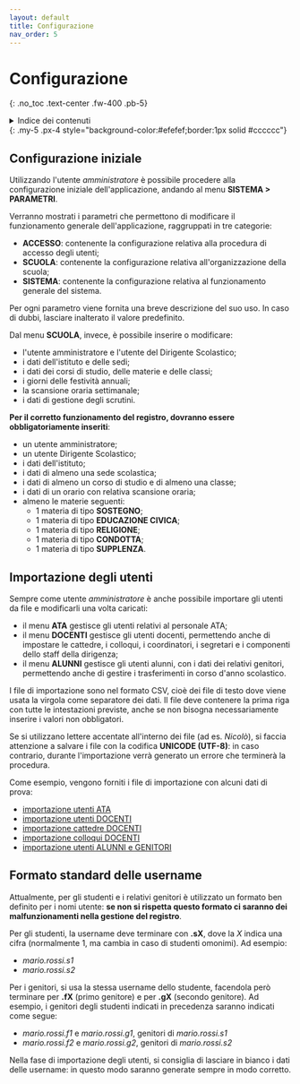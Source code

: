 ```yaml
---
layout: default
title: Configurazione
nav_order: 5
---
```


# Configurazione
{: .no_toc .text-center .fw-400 .pb-5}

<details markdown="block">
  <summary>Indice dei contenuti</summary>
  {: .text-delta .text-center}
1. TOC
{:toc}
</details>
{: .my-5 .px-4 style="background-color:#efefef;border:1px solid #cccccc"}


## Configurazione iniziale

Utilizzando l'utente _amministratore_ è possibile procedere alla configurazione iniziale
dell'applicazione, andando al menu **SISTEMA > PARAMETRI**.

Verranno mostrati i parametri che permettono di modificare il funzionamento
generale dell'applicazione, raggruppati in tre categorie:
  - **ACCESSO**: contenente la configurazione relativa alla procedura di accesso degli utenti;
  - **SCUOLA**: contenente la configurazione relativa all'organizzazione della scuola;
  - **SISTEMA**: contenente la configurazione relativa al funzionamento generale del sistema.

Per ogni parametro viene fornita una breve descrizione del suo uso. In caso di dubbi,
lasciare inalterato il valore predefinito.

Dal menu **SCUOLA**, invece, è possibile inserire o modificare:
- l'utente amministratore e l'utente del Dirigente Scolastico;
- i dati dell'istituto e delle sedi;
- i dati dei corsi di studio, delle materie e delle classi;
- i giorni delle festività annuali;
- la scansione oraria settimanale;
- i dati di gestione degli scrutini.

**Per il corretto funzionamento del registro, dovranno essere obbligatoriamente inseriti**:
- un utente amministratore;
- un utente Dirigente Scolastico;
- i dati dell'istituto;
- i dati di almeno una sede scolastica;
- i dati di almeno un corso di studio e di almeno una classe;
- i dati di un orario con relativa scansione oraria;
- almeno le materie seguenti:
  - 1 materia di tipo **SOSTEGNO**;
  - 1 materia di tipo **EDUCAZIONE CIVICA**;
  - 1 materia di tipo **RELIGIONE**;
  - 1 materia di tipo **CONDOTTA**;
  - 1 materia di tipo **SUPPLENZA**.


## Importazione degli utenti

Sempre come utente _amministratore_ è anche possibile importare gli utenti da file e
modificarli una volta caricati:
- il menu **ATA** gestisce gli utenti relativi al personale ATA;
- il menu **DOCENTI** gestisce gli utenti docenti, permettendo anche di impostare le
    cattedre, i colloqui, i coordinatori, i segretari e i componenti dello staff della
    dirigenza;
- il menu **ALUNNI** gestisce gli utenti alunni, con i dati dei relativi genitori,
    permettendo anche di gestire i trasferimenti in corso d'anno scolastico.

I file di importazione sono nel formato CSV, cioè dei file di testo dove viene usata la virgola come
separatore dei dati. Il file deve contenere la prima riga con tutte le intestazioni previste,
anche se non bisogna necessariamente inserire i valori non obbligatori.

Se si utilizzano lettere accentate all'interno dei file (ad es. _Nicolò_), si faccia
attenzione a salvare i file con la codifica **UNICODE (UTF-8)**: in caso contrario,
durante l'importazione verrà generato un errore che terminerà la procedura.

Come esempio, vengono forniti i file di importazione con alcuni dati di prova:
  - [importazione utenti ATA](/assets/docs/IMPORTA_ATA.csv)
  - [importazione utenti DOCENTI](/assets/docs/IMPORTA_DOCENTI.csv)
  - [importazione cattedre DOCENTI](/assets/docs/IMPORTA_CATTEDRE.csv)
  - [importazione colloqui DOCENTI](/assets/docs/IMPORTA_COLLOQUI.csv)
  - [importazione utenti ALUNNI e GENITORI](/assets/docs/IMPORTA_ALUNNI_GENITORI.csv)


## Formato standard delle username

Attualmente, per gli studenti e i relativi genitori è utilizzato un formato ben definito per i nomi utente:
**se non si rispetta questo formato ci saranno dei malfunzionamenti nella gestione del registro**.

Per gli studenti, la username deve terminare con **.sX**, dove la _X_ indica una cifra
(normalmente 1, ma cambia in caso di studenti omonimi). Ad esempio:
  - _mario.rossi.s1_
  - _mario.rossi.s2_

Per i genitori, si usa la stessa username dello studente, facendola però terminare per
**.fX** (primo genitore) e per **.gX** (secondo genitore). Ad esempio, i genitori degli studenti
indicati in precedenza saranno indicati come segue:
  - _mario.rossi.f1_ e _mario.rossi.g1_, genitori di _mario.rossi.s1_
  - _mario.rossi.f2_ e _mario.rossi.g2_, genitori di _mario.rossi.s2_

Nella fase di importazione degli utenti, si consiglia di lasciare in bianco i dati delle username:
in questo modo saranno generate sempre in modo corretto.
